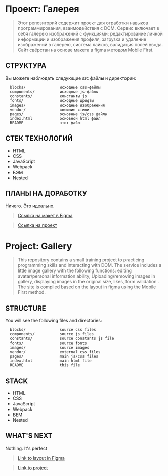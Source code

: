 # Проект: Галерея

>  Этот репозиторий содержит проект для отработки навыков программирования, взаимодействия с DOM. Сервис включает в себя галерею изображений с функциями: редактирование личной информации и изображения профиля, загрузка и удаление изображений в галерею, система лайков, валидация полей ввода. Сайт свёрстан на основе макета в figma методом Mobile First.

СТРУКТУРА
------------

Вы можете наблюдать следующие src файлы и директории:

      blocks/               исходные css-файлы
      components/           исходные js-файлы
      constants/            константы js
      fonts/                исходные шрифты
      images/               исходные изображения
      vendor/               внешние стили
      pages/                основные js/css файлы
      index.html            основной html файл
      README                этот файл

СТЕК ТЕХНОЛОГИЙ
------------

* HTML
* CSS
* JavaScript
* Webpack
* БЭМ 
* Nested

ПЛАНЫ НА ДОРАБОТКУ
-----------

Ничего. Это идеально.


>  [Ссылка на макет в Figma](https://www.figma.com/file/2cn9N9jSkmxD84oJik7xL7/JavaScript.-Sprint-4?node-id=0%3A1)  

>  [Ссылка на проект](https://olimpieva.github.io/mesto)

# Project: Gallery

> This repository contains a small training project to practicing programming skills and interacting with DOM. The service includes a little image gallery with the following functions: editing avatar/personal information ability, Uploading/removing images in gallery, displaying images in the original size, likes, form validation  . The site is compiled based on the layout in figma using the Mobile First method.

STRUCTURE
------------

You will see the following files and directories:

      blocks/               source css files
      components/           source js files
      constants/            source constants js file
      fonts/                source fonts
      images/               source images
      vendor/               external css files
      pages/                main js/css files
      index.html            main html file
      README                this file

STACK
------------

* HTML
* CSS
* JavaScript
* Webpack
* BEM 
* Nested

WHAT'S NEXT
-----------

Nothing. It's perfect


>  [Link to layout in Figma](https://www.figma.com/file/2cn9N9jSkmxD84oJik7xL7/JavaScript.-Sprint-4?node-id=0%3A1)  

>  [Link to project](https://olimpieva.github.io/mesto)
